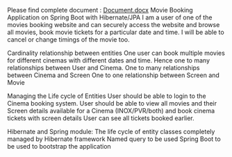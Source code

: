 Please find complete document : [Document.docx](https://github.com/user-attachments/files/18260648/Document.docx)
Movie Booking Application on Spring Boot with Hibernate/JPA
I am a user of one of the movies booking website and can securely access the website and browse all movies, book movie tickets for a particular date and time. I will be able to cancel or change timings of the movie too.
 
Cardinality relationship between entities
One user can book multiple movies for different cinemas with different dates and time. Hence one to many relationships between User and Cinema.
One to many relationships between Cinema and Screen
One to one relationship between Screen and Movie

Managing the Life cycle of Entities
User should be able to login to the Cinema booking system.
User should be able to view all movies and their Screen details available for a Cinema (INOX/PVR/both) and book cinema tickets with screen details
User can see all tickets booked earlier.

Hibernate and Spring module:
The life cycle of entity classes completely managed by Hibernate framework
Named query to be used
Spring Boot to be used to bootstrap the application
